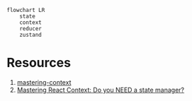 ```mermaid
flowchart LR
    state
    context
    reducer
    zustand
```







# Resources

1. [mastering-context](https://github.com/jherr/mastering-context)
2. [Mastering React Context: Do you NEED a state manager?](https://www.youtube.com/watch?v=MpdFj8MEuJA)
